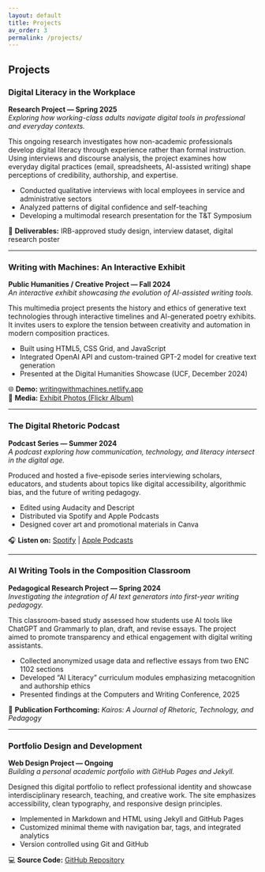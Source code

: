 ```yaml
---
layout: default
title: Projects
av_order: 3
permalink: /projects/
---
```


## Projects

### Digital Literacy in the Workplace  
**Research Project — Spring 2025**  
*Exploring how working-class adults navigate digital tools in professional and everyday contexts.*

This ongoing research investigates how non-academic professionals develop digital literacy through experience rather than formal instruction. Using interviews and discourse analysis, the project examines how everyday digital practices (email, spreadsheets, AI-assisted writing) shape perceptions of credibility, authorship, and expertise.  

- Conducted qualitative interviews with local employees in service and administrative sectors  
- Analyzed patterns of digital confidence and self-teaching  
- Developing a multimodal research presentation for the T&T Symposium  

📄 **Deliverables:** IRB-approved study design, interview dataset, digital research poster

---

### Writing with Machines: An Interactive Exhibit  
**Public Humanities / Creative Project — Fall 2024**  
*An interactive exhibit showcasing the evolution of AI-assisted writing tools.*

This multimedia project presents the history and ethics of generative text technologies through interactive timelines and AI-generated poetry exhibits. It invites users to explore the tension between creativity and automation in modern composition practices.

- Built using HTML5, CSS Grid, and JavaScript  
- Integrated OpenAI API and custom-trained GPT-2 model for creative text generation  
- Presented at the Digital Humanities Showcase (UCF, December 2024)  

🌐 **Demo:** [writingwithmachines.netlify.app](https://writingwithmachines.netlify.app)  
📸 **Media:** [Exhibit Photos (Flickr Album)](https://flickr.com)  

---

### The Digital Rhetoric Podcast  
**Podcast Series — Summer 2024**  
*A podcast exploring how communication, technology, and literacy intersect in the digital age.*

Produced and hosted a five-episode series interviewing scholars, educators, and students about topics like digital accessibility, algorithmic bias, and the future of writing pedagogy.  

- Edited using Audacity and Descript  
- Distributed via Spotify and Apple Podcasts  
- Designed cover art and promotional materials in Canva  

🎧 **Listen on:** [Spotify](https://spotify.com) | [Apple Podcasts](https://apple.com)

---

### AI Writing Tools in the Composition Classroom  
**Pedagogical Research Project — Spring 2024**  
*Investigating the integration of AI text generators into first-year writing pedagogy.*

This classroom-based study assessed how students use AI tools like ChatGPT and Grammarly to plan, draft, and revise essays. The project aimed to promote transparency and ethical engagement with digital writing assistants.

- Collected anonymized usage data and reflective essays from two ENC 1102 sections  
- Developed “AI Literacy” curriculum modules emphasizing metacognition and authorship ethics  
- Presented findings at the Computers and Writing Conference, 2025  

📄 **Publication Forthcoming:** _Kairos: A Journal of Rhetoric, Technology, and Pedagogy_

---

### Portfolio Design and Development  
**Web Design Project — Ongoing**  
*Building a personal academic portfolio with GitHub Pages and Jekyll.*

Designed this digital portfolio to reflect professional identity and showcase interdisciplinary research, teaching, and creative work. The site emphasizes accessibility, clean typography, and responsive design principles.

- Implemented in Markdown and HTML using Jekyll and GitHub Pages  
- Customized minimal theme with navigation bar, tags, and integrated analytics  
- Version controlled using Git and GitHub  

💻 **Source Code:** [GitHub Repository](https://github.com/digitalwriting/portfolio-demo)